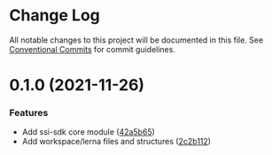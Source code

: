 # Change Log

All notable changes to this project will be documented in this file.
See [Conventional Commits](https://conventionalcommits.org) for commit guidelines.

# 0.1.0 (2021-11-26)


### Features

* Add ssi-sdk core module ([42a5b65](https://github.com/Sphereon-OpenSource/ssi-sdk/commit/42a5b65fa3795284fc16b06d2a36c4bf4ea87668))
* Add workspace/lerna files and structures ([2c2b112](https://github.com/Sphereon-OpenSource/ssi-sdk/commit/2c2b11244c2e5e3d2d1b1db76af3d86ec300bc72))
